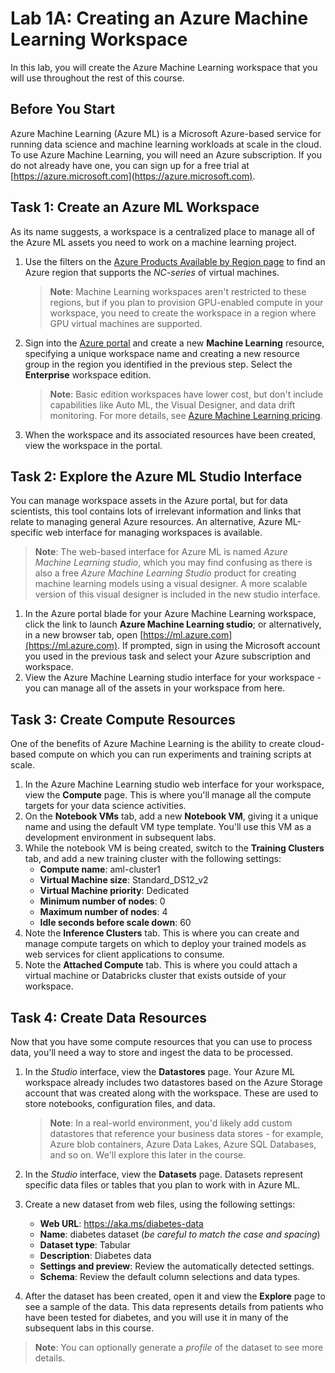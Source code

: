 # Lab 1A: Creating an Azure Machine Learning Workspace

In this lab, you will create the Azure Machine Learning workspace that you will use throughout the rest of this course.

## Before You Start

Azure Machine Learning (Azure ML) is a Microsoft Azure-based service for running data science and machine learning workloads at scale in the cloud. To use Azure Machine Learning, you will need an Azure subscription. If you do not already have one, you can sign up for a free trial at [https://azure.microsoft.com](https://azure.microsoft.com).

## Task 1: Create an Azure ML Workspace

As its name suggests, a workspace is a centralized place to manage all of the Azure ML assets you need to work on a machine learning project.

1. Use the filters on the [Azure Products Available by Region page](https://azure.microsoft.com/en-us/global-infrastructure/services/?products=virtual-machines) to find an Azure region that supports the *NC-series* of virtual machines.

   >   **Note**: Machine Learning workspaces aren't restricted to these regions, but if you plan to provision GPU-enabled compute in your workspace, you need to create the workspace in a region where GPU virtual machines are supported.

2. Sign into the [Azure portal](https://portal.azure.com) and create a new **Machine Learning** resource, specifying a unique workspace name and creating a new resource group in the region you identified in the previous step. Select the **Enterprise** workspace edition.

   > **Note**: Basic edition workspaces have lower cost, but don't include capabilities like Auto ML, the Visual Designer, and data drift monitoring. For more details, see [Azure Machine Learning pricing](https://azure.microsoft.com/en-us/pricing/details/machine-learning/).

3. When the workspace and its associated resources have been created, view the workspace in the portal.

## Task 2: Explore the Azure ML Studio Interface

You can manage workspace assets in the Azure portal, but for data scientists, this tool contains lots of irrelevant information and links that relate to managing general Azure resources. An alternative, Azure ML-specific web interface for managing workspaces is available.

> **Note**: The web-based interface for Azure ML is named *Azure Machine Learning studio*, which you may find confusing as there is also a free *Azure Machine Learning Studio* product for creating machine learning models using a visual designer. A more scalable version of this visual designer is included in the new studio interface.

1. In the Azure portal blade for your Azure Machine Learning workspace, click the link to launch **Azure Machine Learning studio**; or alternatively, in a new browser tab, open [https://ml.azure.com](https://ml.azure.com). If prompted, sign in using the Microsoft account you used in the previous task and select your Azure subscription and workspace.
2. View the Azure Machine Learning studio interface for your workspace - you can manage all of the assets in your workspace from here.

## Task 3: Create Compute Resources

One of the benefits of Azure Machine Learning is the ability to create cloud-based compute on which you can run experiments and training scripts at scale.

1. In the Azure Machine Learning studio web interface for your workspace, view the **Compute** page. This is where you'll manage all the compute targets for your data science activities.
2. On the **Notebook VMs** tab, add a new **Notebook VM**, giving it a unique name and using the default VM type template. You'll use this VM as a development environment in subsequent labs.
3. While the notebook VM is being created, switch to the **Training Clusters** tab, and add a new training cluster with the following settings:
    * **Compute name**: aml-cluster1
    * **Virtual Machine size**: Standard_DS12_v2
    * **Virtual Machine priority**: Dedicated
    * **Minimum number of nodes**: 0
    * **Maximum number of nodes**: 4
    * **Idle seconds before scale down**: 60
4. Note the **Inference Clusters** tab. This is where you can create and manage compute targets on which to deploy your trained models as web services for client applications to consume.
5. Note the **Attached Compute** tab. This is where you could attach a virtual machine or Databricks cluster that exists outside of your workspace.

## Task 4: Create Data Resources

Now that you have some compute resources that you can use to process data, you'll need a way to store and ingest the data to be processed.

1. In the *Studio* interface, view the **Datastores** page. Your Azure ML workspace already includes two datastores based on the Azure Storage account that was created along with the workspace. These are used to store notebooks, configuration files, and data.

   > **Note**: In a real-world environment, you'd likely add custom datastores that reference your business data stores - for example, Azure blob containers, Azure Data Lakes, Azure SQL Databases, and so on. We'll explore this later in the course.

2. In the *Studio* interface, view the **Datasets** page. Datasets represent specific data files or tables that you plan to work with in Azure ML.
3. Create a new dataset from web files, using the following settings:
    * **Web URL**: https://aka.ms/diabetes-data
    * **Name**: diabetes dataset (*be careful to match the case and spacing*)
    * **Dataset type**: Tabular
    * **Description**: Diabetes data
    * **Settings and preview**: Review the automatically detected settings.
    * **Schema**: Review the default column selections and data types.
4. After the dataset has been created, open it and view the **Explore** page to see a sample of the data. This data represents details from patients who have been tested for diabetes, and you will use it in many of the subsequent labs in this course.

> **Note**: You can optionally generate a *profile* of the dataset to see more details.
